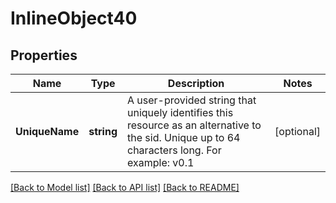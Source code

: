 # InlineObject40

## Properties

Name | Type | Description | Notes
------------ | ------------- | ------------- | -------------
**UniqueName** | **string** | A user-provided string that uniquely identifies this resource as an alternative to the sid. Unique up to 64 characters long. For example: v0.1 | [optional] 

[[Back to Model list]](../README.md#documentation-for-models) [[Back to API list]](../README.md#documentation-for-api-endpoints) [[Back to README]](../README.md)


